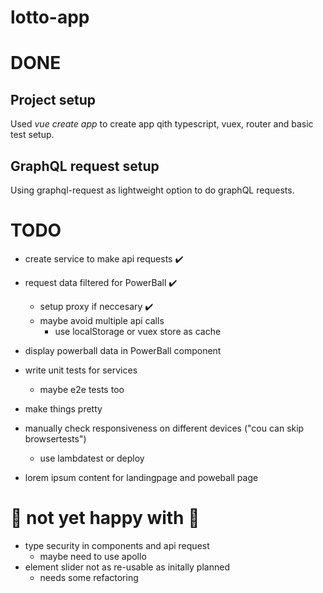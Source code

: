 # lotto-app

# DONE

## Project setup

Used *vue create app* to create app qith typescript, vuex, router and basic test setup.

## GraphQL request setup

Using graphql-request as lightweight option to do graphQL requests.


# TODO

- create service to make api requests ✔️
- request data filtered for PowerBall ✔️
  - setup proxy if neccesary ✔️
  - maybe avoid multiple api calls
    - use localStorage or vuex store as cache
- display powerball data in PowerBall component
- write unit tests for services
  - maybe e2e tests too
- make things pretty
- manually check responsiveness on different devices ("cou can skip browsertests")
  - use lambdatest or deploy

- lorem ipsum content for landingpage and poweball page

# 🚧 not yet happy with 🚧
- type security in components and api request
  - maybe need to use apollo 
- element slider not as re-usable as initally planned
  - needs some refactoring

